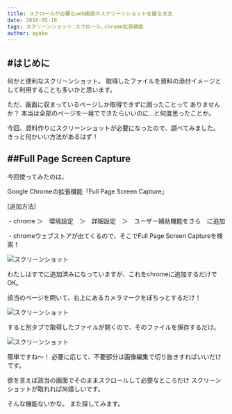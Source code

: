 ```yaml
---
title: スクロールが必要なweb画面のスクリーンショットを撮る方法
date: 2016-05-18
tags: スクリーンショット,スクロール,chrome拡張機能
author: ayako
---
```


#はじめに
---

何かと便利なスクリーンショット。
取得したファイルを資料の添付イメージとして利用することも多いかと思います。

ただ、画面に収まっているページしか取得できずに困ったことって
ありませんか？
本当は全部のページを一発でできたらいいのに...と何度思ったことか。

今回、資料作りにスクリーンショットが必要になったので、調べてみました。
きっと何かいい方法があるはず！

##Full Page Screen Capture
---

今回使ってみたのは、

Google Chromeの拡張機能「Full Page Screen Capture』

[追加方法]

・chrome ＞　環境設定　＞　詳細設定　＞　ユーザー補助機能をさら　に追加

・chromeウェブストアが出てくるので、そこでFull Page Screen Captureを検索！

![スクリーンショット](./2016/0518_screenshot/20160518_03.png)

わたしはすでに追加済みになっていますが、これをchromeに追加するだけでOK。


該当のページを開いて、右上にあるカメラマークをぽちっとするだけ！

![スクリーンショット](./2016/0518_screenshot/20160518_01.png)

すると別タブで取得したファイルが開くので、そのファイルを保存するだけ。

![スクリーンショット](./2016/0518_screenshot/20160518_02.png)

簡単ですね〜！
必要に応じて、不要部分は画像編集で切り抜きすればいいだけです。

欲を言えば該当の画面でそのままスクロールして必要なところだけ
スクリーンショットが取れれば尚嬉しいです。

そんな機能ないかな。
また探してみます。